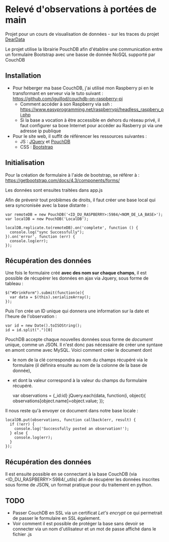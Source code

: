 # Relevé d'observations à portées de main
Projet pour un cours de visualisation de données - sur les traces du projet [DearData](https://www.dear-data.com/theproject)

Le projet utilise la librairie PouchDB afin d'établire une communication entre un formulaire Bootstrap avec une basse de donnée NoSQL supporté par CouchDB

## Installation

* Pour héberger ma base CouchDB, j'ai utilisé mon Raspberry pi en le transformant en serveur via le tuto suivant : https://github.com/jguillod/couchdb-on-raspberry-pi
  - Comment accéder à son Raspberry via ssh : https://www.easyprogramming.net/raspberrypi/headless_raspbery_pi.php
  - Si la base a vocation à être accessible en dehors du réseau privé, il faut configurer sa boxe Internet pour accéder au Rasberry pi via une adresse ip publique
* Pour le site web, il suffit de référencer les ressources suivantes :
  - JS : [JQuery](https://jquery.com/download/) et [PouchDB](https://pouchdb.com/guides/setup-pouchdb.html)
  - CSS : [Bootstrap](https://getbootstrap.com/docs/5.0/getting-started/download/)

## Initialisation
Pour la création de formulaire à l'aide de bootstrap, se référer à : https://getbootstrap.com/docs/4.3/components/forms/

Les données sont ensuites traitées dans app.js

Afin de prévenir tout problèmes de droits, il faut créer une base local qui sera syncronisée avec la base distante :

    var remoteDB = new PouchDB('<ID_DU_RASPBERRY>:5984/<NOM_DE_LA_BASE>');
    var localDB = new PouchDB('LocalDB');

    localDB.replicate.to(remoteDB).on('complete', function () {
      console.log("sync Successfully");
    }).on('error', function (err) {
      console.log(err);
    });

## Récupération des données
Une fois le formulaire créé **avec des nom sur chaque champs**, il est possible de récupérer les données en ajax via Jquery, sous forme de tableau :

    $("#DrinkForm").submit(function(e){
      var data = $(this).serializeArray();
    });

Puis l'on crée un ID unique qui donnera une information sur la date et l'heure de l'observation :

    var id = new Date().toISOString();
    id = id.split(".")[0]

PouchDB accepte chaque nouvelles données sous forme de *document* unique, comme un JSON. Il n'est donc pas nécessaire de créer une syntaxe en amont comme avec MySQL. Voici comment créer le document dont
 * le nom de la clé correspondra au nom du champs récupéré via le formulaire (il définira ensuite au nom de la colonne de la base de donnée),
 * et dont la valeur correspond à la valeur du champs du formulaire récupéré.


    var observations = {_id:id}
    jQuery.each(data, function(i, object){
      observations[object.name]=object.value;
    });

Il nous reste qu'à envoyer ce document dans notre base locale :

    localDB.put(observations, function callback(err, result) {
      if (!err) {
        console.log('Successfully posted an observation!');
      } else {
        console.log(err);
      }
    });

## Récupération des données
Il est ensuite possible en se connectant à la base CouchDB (via <ID_DU_RASPBERRY>:5984/_utils) afin de récupérer les données inscrites sous forme de JSON, un format pratique pour du traitement en python.

## TODO
 * Passer CouchDB en SSL via un certificat *Let's encrypt* ce qui permetrait de passer le formulaire en SSL également.
 * Voir comment il est possible de protéger la base sans devoir se connecter via un nom d'utilisateur et un mot de passe affiché dans le fichier .js
